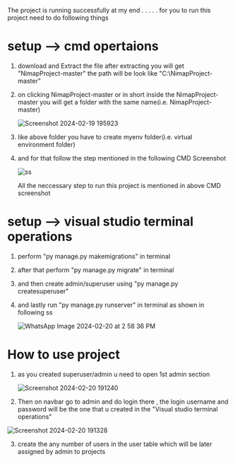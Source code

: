 The project is running successfully at my end
.
.
.
.
.
for you to run this project need to do following things

# setup --> cmd opertaions

1) download and Extract the file
   after extracting you will get "NimapProject-master"
   the path will be look like "C:\NimapProject-master"
   
2) on clicking  NimapProject-master or in short inside the  NimapProject-master you will get a folder with the same name(i.e.  NimapProject-master)
   
   ![Screenshot 2024-02-19 195923](https://github.com/KODI-13/NimapProject/assets/144531434/fdb9bf31-85c4-42e0-a556-f6276bd7c46d)

3) like above folder you have to create myenv folder(i.e. virtual environment folder)
4) and for that follow the step mentioned in the following CMD Screenshot

   ![ss](https://github.com/KODI-13/NimapProject/assets/144531434/0dc645be-25c5-4fbf-b8c1-41299fdc7981)

   All the neccessary step to run this project is mentioned in above CMD screenshot


# setup --> visual studio terminal operations 

1) perform "py manage.py makemigrations" in terminal
2) after that perform "py manage.py migrate" in terminal
3) and then create admin/superuser using "py manage.py createsuperuser"
4) and lastly run "py manage.py runserver" in terminal as shown in following ss

   ![WhatsApp Image 2024-02-20 at 2 58 36 PM](https://github.com/KODI-13/NimapProject/assets/144531434/cc172355-4652-479b-bf23-58d15b993c05)

# How to use project
1) as you created superuser/admin u need to open 1st admin section

   ![Screenshot 2024-02-20 191240](https://github.com/KODI-13/NimapProject/assets/144531434/de8230f6-aae9-494b-aa27-a54f0b466ee9)

2) Then on navbar go to admin and do login there , the login username and password will be the one that u created in the "Visual studio terminal operations"

![Screenshot 2024-02-20 191328](https://github.com/KODI-13/NimapProject/assets/144531434/95be699d-a761-444f-bfa8-e06060a2bb0d)

3) create the any number of users in the user table which will be later assigned by admin to projects

   
   
   
